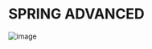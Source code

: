 # SPRING ADVANCED

![image](https://github.com/user-attachments/assets/221788a6-9cc2-44da-b999-42650aef25b9)
